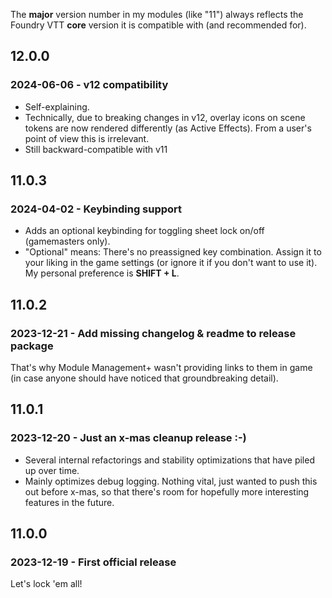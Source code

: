 The **major** version number in my modules (like "11") always reflects the
Foundry VTT **core** version it is compatible with (and recommended for).

## 12.0.0
### 2024-06-06 - v12 compatibility
- Self-explaining.
- Technically, due to breaking changes in v12, overlay icons on scene tokens are now rendered differently (as Active Effects). From a user's point of view this is irrelevant.
- Still backward-compatible with v11

## 11.0.3
### 2024-04-02 - Keybinding support
- Adds an optional keybinding for toggling sheet lock on/off (gamemasters only).
- "Optional" means: There's no preassigned key combination. Assign it to your liking in the game settings (or ignore it if you don't want to use it). My personal preference is **SHIFT + L**.

## 11.0.2
### 2023-12-21 - Add missing changelog & readme to release package
That's why Module Management+ wasn't providing links to them in game (in case anyone should have noticed that groundbreaking detail).

## 11.0.1
### 2023-12-20 - Just an x-mas cleanup release :-)
- Several internal refactorings and stability optimizations that have piled up over time.
- Mainly optimizes debug logging. Nothing vital, just wanted to push this out before x-mas, so that there's room for hopefully more interesting features in the future.

## 11.0.0
### 2023-12-19 - First official release
Let's lock 'em all!